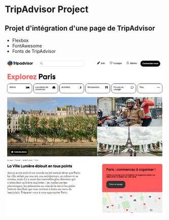 # TripAdvisor Project

## Projet d'intégration d'une page de TripAdvisor

- Flexbox
- FontAwesome
- Fonts de TripAdvisor

![Projet d'intégration d'une page de TripAdvisor](/assets/img/tripAdvisor.png)
